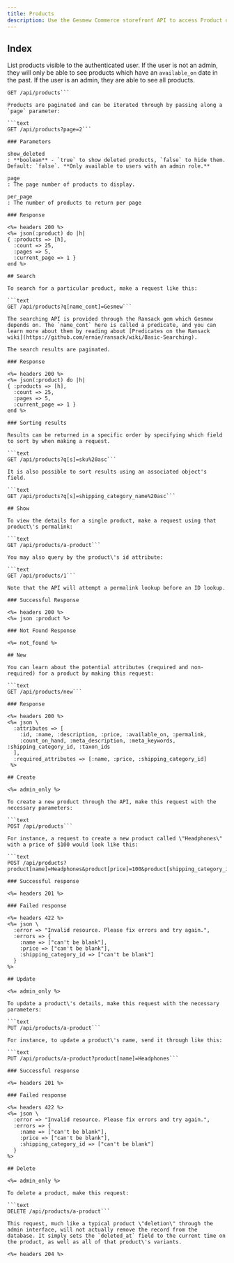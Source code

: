 ```yaml
---
title: Products
description: Use the Gesmew Commerce storefront API to access Product data.
---
```


## Index

List products visible to the authenticated user. If the user is not an admin, they will only be able to see products which have an `available_on` date in the past. If the user is an admin, they are able to see all products.

```text
GET /api/products```

Products are paginated and can be iterated through by passing along a `page` parameter:

```text
GET /api/products?page=2```

### Parameters

show_deleted
: **boolean** - `true` to show deleted products, `false` to hide them. Default: `false`. **Only available to users with an admin role.**

page
: The page number of products to display.

per_page
: The number of products to return per page

### Response

<%= headers 200 %>
<%= json(:product) do |h|
{ :products => [h],
  :count => 25,
  :pages => 5,
  :current_page => 1 }
end %>

## Search

To search for a particular product, make a request like this:

```text
GET /api/products?q[name_cont]=Gesmew```

The searching API is provided through the Ransack gem which Gesmew depends on. The `name_cont` here is called a predicate, and you can learn more about them by reading about [Predicates on the Ransack wiki](https://github.com/ernie/ransack/wiki/Basic-Searching).

The search results are paginated.

### Response

<%= headers 200 %>
<%= json(:product) do |h|
{ :products => [h],
  :count => 25,
  :pages => 5,
  :current_page => 1 }
end %>

### Sorting results

Results can be returned in a specific order by specifying which field to sort by when making a request.

```text
GET /api/products?q[s]=sku%20asc```

It is also possible to sort results using an associated object's field.

```text
GET /api/products?q[s]=shipping_category_name%20asc```

## Show

To view the details for a single product, make a request using that product\'s permalink:

```text
GET /api/products/a-product```

You may also query by the product\'s id attribute:

```text
GET /api/products/1```

Note that the API will attempt a permalink lookup before an ID lookup.

### Successful Response

<%= headers 200 %>
<%= json :product %>

### Not Found Response

<%= not_found %>

## New

You can learn about the potential attributes (required and non-required) for a product by making this request:

```text
GET /api/products/new```

### Response

<%= headers 200 %>
<%= json \
  :attributes => [
    :id, :name, :description, :price, :available_on, :permalink,
    :count_on_hand, :meta_description, :meta_keywords, :shipping_category_id, :taxon_ids
  ],
  :required_attributes => [:name, :price, :shipping_category_id]
 %>

## Create

<%= admin_only %>

To create a new product through the API, make this request with the necessary parameters:

```text
POST /api/products```

For instance, a request to create a new product called \"Headphones\" with a price of $100 would look like this:

```text
POST /api/products?product[name]=Headphones&product[price]=100&product[shipping_category_id]=1```

### Successful response

<%= headers 201 %>

### Failed response

<%= headers 422 %>
<%= json \
  :error => "Invalid resource. Please fix errors and try again.",
  :errors => {
    :name => ["can't be blank"],
    :price => ["can't be blank"],
    :shipping_category_id => ["can't be blank"]
  }
%>

## Update

<%= admin_only %>

To update a product\'s details, make this request with the necessary parameters:

```text
PUT /api/products/a-product```

For instance, to update a product\'s name, send it through like this:

```text
PUT /api/products/a-product?product[name]=Headphones```

### Successful response

<%= headers 201 %>

### Failed response

<%= headers 422 %>
<%= json \
  :error => "Invalid resource. Please fix errors and try again.",
  :errors => {
    :name => ["can't be blank"],
    :price => ["can't be blank"],
    :shipping_category_id => ["can't be blank"]
  }
%>

## Delete

<%= admin_only %>

To delete a product, make this request:

```text
DELETE /api/products/a-product```

This request, much like a typical product \"deletion\" through the admin interface, will not actually remove the record from the database. It simply sets the `deleted_at` field to the current time on the product, as well as all of that product\'s variants.

<%= headers 204 %>